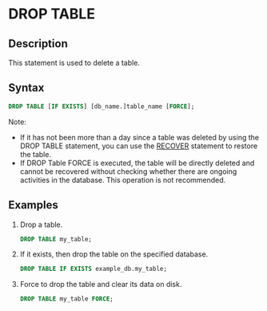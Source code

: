 # DROP TABLE

## Description

This statement is used to delete a table.

## Syntax

```sql
DROP TABLE [IF EXISTS] [db_name.]table_name [FORCE];
```

Note:

- If it has not been more than a day since a table was deleted by using the DROP TABLE statement, you can use the [RECOVER](../data-definition/RECOVER.md) statement to restore the table.
- If DROP Table FORCE is executed, the table will be directly deleted and cannot be recovered without checking whether there are ongoing activities in the database. This operation is not recommended.

## Examples

1. Drop a table.

    ```sql
    DROP TABLE my_table;
    ```

2. If it exists, then drop the table on the specified database.

    ```sql
    DROP TABLE IF EXISTS example_db.my_table;
    ```

3. Force to drop the table and clear its data on disk.

    ```sql
    DROP TABLE my_table FORCE;
    ```
